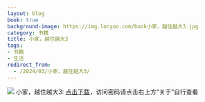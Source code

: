 ```yaml
---
layout: blog
book: true
background-image: https://img.locyoo.com/book小家，越住越大3.jpg
category: 书籍
title: 小家，越住越大3
tags:
- 书籍
- 生活
redirect_from:
  - /2024/03/小家，越住越大3/
---
```

![](https://img.locyoo.com/book小家，越住越大3.jpg)
小家，越住越大3: <a name = "ref1" href="https://089m.com/f/50983618-1314076562-f2328b?p=3619">点击下载</a>，访问密码请点击右上方“关于”自行查看